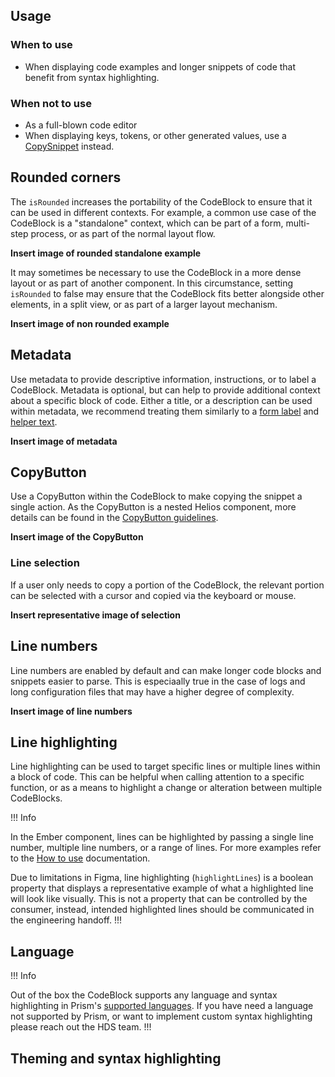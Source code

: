 ## Usage

### When to use

- When displaying code examples and longer snippets of code that benefit from syntax highlighting.

### When not to use

- As a full-blown code editor
- When displaying keys, tokens, or other generated values, use a [CopySnippet](/components/copy/snippet) instead.

## Rounded corners

The `isRounded` increases the portability of the CodeBlock to ensure that it can be used in different contexts. For example, a common use case of the CodeBlock is a "standalone" context, which can be part of a form, multi-step process, or as part of the normal layout flow.

**Insert image of rounded standalone example**

It may sometimes be necessary to use the CodeBlock in a more dense layout or as part of another component. In this circumstance, setting `isRounded` to false may ensure that the CodeBlock fits better alongside other elements, in a split view, or as part of a larger layout mechanism.

**Insert image of non rounded example**

## Metadata

Use metadata to provide descriptive information, instructions, or to label a CodeBlock. Metadata is optional, but can help to provide additional context about a specific block of code. Either a title, or a description can be used within metadata, we recommend treating them similarly to a [form label](/components/form/primitives#formlabel) and [helper text](/components/form/primitives#helpertext).

**Insert image of metadata**

## CopyButton

Use a CopyButton within the CodeBlock to make copying the snippet a single action. As the CopyButton is a nested Helios component, more details can be found in the [CopyButton guidelines](/components/copy/button).

**Insert image of the CopyButton**

### Line selection

If a user only needs to copy a portion of the CodeBlock, the relevant portion can be selected with a cursor and copied via the keyboard or mouse.

**Insert representative image of selection**

## Line numbers

Line numbers are enabled by default and can make longer code blocks and snippets easier to parse. This is especiaally true in the case of logs and long configuration files that may have a higher degree of complexity.

**Insert image of line numbers**

## Line highlighting

Line highlighting can be used to target specific lines or multiple lines within a block of code. This can be helpful when calling attention to a specific function, or as a means to highlight a change or alteration between multiple CodeBlocks.

!!! Info

In the Ember component, lines can be highlighted by passing a single line number, multiple line numbers, or a range of lines. For more examples refer to the [How to use](/?tab=code#highlightlines) documentation. 

Due to limitations in Figma, line highlighting (`highlightLines`) is a boolean property that displays a representative example of what a highlighted line will look like visually. This is not a property that can be controlled by the consumer, instead, intended highlighted lines should be communicated in the engineering handoff.
!!!

## Language

!!! Info

Out of the box the CodeBlock supports any language and syntax highlighting in Prism's [supported languages](https://prismjs.com/index.html#supported-languages). If you have need a language not supported by Prism, or want to implement custom syntax highlighting please reach out the HDS team.
!!!

## Theming and syntax highlighting

